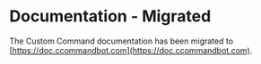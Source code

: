 # Documentation - Migrated

The Custom Command documentation has been migrated to [https://doc.ccommandbot.com](https://doc.ccommandbot.com).
